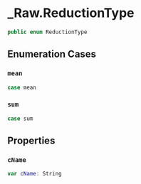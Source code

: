 # \_Raw.ReductionType

``` swift
public enum ReductionType
```

## Enumeration Cases

### `mean`

``` swift
case mean
```

### `sum`

``` swift
case sum
```

## Properties

### `cName`

``` swift
var cName: String
```
